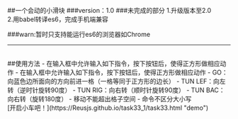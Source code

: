 ##一个会动的小滑块
###version：1.0
###未完成的部分
  1.升级版本至2.0<br>
  2.用babel转译es6，完成手机端兼容

###warn:暂时只支持能运行es6的浏览器如Chrome
<hr>
<br>
##使用方法
- 在输入框中允许输入如下指令，按下按钮后，使得正方形做相应动作
- 在输入框中允许输入如下指令，按下按钮后，使得正方形做相应动作
- GO：向蓝色边所面向的方向前进一格（一格等同于正方形的边长）
- TUN LEF：向左转（逆时针旋转90度）
- TUN RIG：向右转（顺时针旋转90度）
- TUN BAC：向右转（旋转180度）
- 移动不能超出格子空间
- 命令不区分大小写
<br>
[开启小车吧！](https://Reusjs.github.io/task33_1/task33.html "demo")
